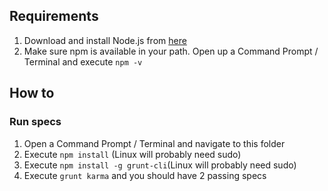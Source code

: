 ## Requirements

1. Download and install Node.js from [here](https://nodejs.org/)
2. Make sure npm is available in your path. Open up a Command Prompt / Terminal and execute `npm -v`

## How to

### Run specs
1. Open a Command Prompt / Terminal and navigate to this folder
2. Execute `npm install` (Linux will probably need sudo)
3. Execute `npm install -g grunt-cli`(Linux will probably need sudo)
4. Execute `grunt karma` and you should have 2 passing specs
